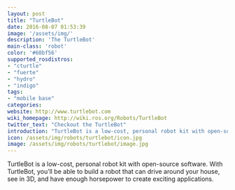 ```yaml
---
layout: post
title: "TurtleBot"
date: 2016-08-07 01:53:39
image: '/assets/img/'
description: 'The TurtleBot'
main-class: 'robot'
color: '#60bf56'
supported_rosdistros:
- "cturtle"
- "fuerte"
- "hydro"
- "indigo"
tags:
- "mobile base"
categories:
website: http://www.turtlebot.com
wiki_homepage: http://wiki.ros.org/Robots/TurtleBot
twitter_text: "Checkout the TurtleBot"
introduction: "TurtleBot is a low-cost, personal robot kit with open-source software"
icon: /assets/img/robots/turtlebot/icon.jpg
image: /assets/img/robots/turtlebot/image.jpg
---
```


TurtleBot is a low-cost, personal robot kit with open-source software. With TurtleBot, you’ll be able to build a robot that can drive around your house, see in 3D, and have enough horsepower to create exciting applications.
